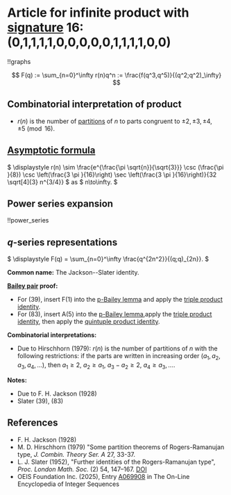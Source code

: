 # Article for infinite product with [signature](../product_signature.html) 	16:(0,1,1,1,1,0,0,0,0,0,1,1,1,1,0,0)

!!graphs

$$ F(q) := \sum_{n=0}^\infty r(n)q^n := \frac{f(q^3,q^5)}{(q^2;q^2)_\infty} $$

## Combinatorial interpretation of product

- $r(n)$ is the number of [partitions](../partitions.html#integer_partitions) of $n$ to parts congruent to $\pm 2, \pm 3, \pm 4, \pm 5 \pmod{16}$.

## [Asymptotic formula](../asymptotics.html)

$ \displaystyle r(n) \sim \frac{e^{\frac{\pi  \sqrt{n}}{\sqrt{3}}} \csc (\frac{\pi }{8}) \csc \left(\frac{3 \pi }{16}\right) \sec \left(\frac{3 \pi }{16}\right)}{32 \sqrt[4]{3} n^{3/4}} $ as $ n\to\infty. $

## Power series expansion

!!power_series

## $q$-series representations

$ \displaystyle F(q) = \sum_{n=0}^\infty \frac{q^{2n^2}}{(q;q)_{2n}}. $

**Common name:**  The Jackson--Slater identity.

**[Bailey pair](../Bailey_pairs.html) proof:**
- For (39), insert F(1) into the [p-Bailey lemma](../bailey_pairs.html#p_Bailey_lemma) and apply the [triple product identity](../q-series.html#triple_product).
- For (83), insert A(5) into the [p-Bailey lemma](../bailey_pairs.html#p_Bailey_lemma),apply the [triple product identity](../q-series.html#triple_product), then apply the [quintuple product identity](../q-series.html#quintuple_product).

**Combinatorial interpretations:**
- Due to Hirschhorn (1979): $r(n)$ is the number of partitions of $n$ with the following restrictions: if the parts are written in increasing order 
$(a_1, a_2, a_3, a_4, \dots)$, then $a_1 \geq 2$, $a_2 \geq a_1$, $a_3 - a_2 \geq 2$, $a_4 \geq a_3, \dots.$

    
**Notes:**
- Due to F. H. Jackson (1928)
- Slater (39), (83)

    
## References
- F. H. Jackson (1928)
- M. D. Hirschhorn (1979) "Some partition theorems of Rogers-Ramanujan type, *J. Combin. Theory Ser. A* 27, 33-37.
- L. J. Slater (1952), "Further identities of the Rogers-Ramanujan type", *Proc. London Math. Soc.* (2) 54, 147–167. [DOI](https://doi.org/10.1112/plms/s2-54.2.147)
- OEIS Foundation Inc. (2025), Entry [A069908](https://oeis.org/A069908) in The On-Line Encyclopedia of Integer Sequences

